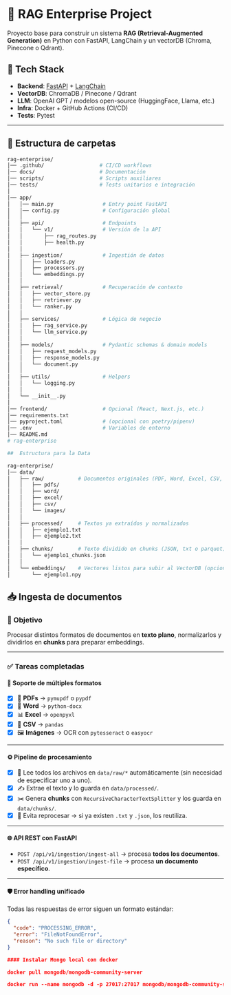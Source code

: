 # 🧠 RAG Enterprise Project

Proyecto base para construir un sistema **RAG (Retrieval-Augmented Generation)** en Python con FastAPI, LangChain y un vectorDB (Chroma, Pinecone o Qdrant).

## 🚀 Tech Stack

- **Backend**: [FastAPI](https://fastapi.tiangolo.com/) + [LangChain](https://www.langchain.com/)  
- **VectorDB**: ChromaDB / Pinecone / Qdrant  
- **LLM**: OpenAI GPT / modelos open-source (HuggingFace, Llama, etc.)  
- **Infra**: Docker + GitHub Actions (CI/CD)  
- **Tests**: Pytest  

---

## 📂 Estructura de carpetas

```bash
rag-enterprise/
│── .github/                  # CI/CD workflows
│── docs/                     # Documentación
│── scripts/                  # Scripts auxiliares
│── tests/                    # Tests unitarios e integración
│
│── app/
│   │── main.py                # Entry point FastAPI
│   │── config.py              # Configuración global
│   │
│   ├── api/                   # Endpoints
│   │   └── v1/                # Versión de la API
│   │       ├── rag_routes.py
│   │       ├── health.py
│   │
│   ├── ingestion/             # Ingestión de datos
│   │   ├── loaders.py
│   │   ├── processors.py
│   │   └── embeddings.py
│   │
│   ├── retrieval/             # Recuperación de contexto
│   │   ├── vector_store.py
│   │   ├── retriever.py
│   │   └── ranker.py
│   │
│   ├── services/              # Lógica de negocio
│   │   ├── rag_service.py
│   │   └── llm_service.py
│   │
│   ├── models/                # Pydantic schemas & domain models
│   │   ├── request_models.py
│   │   ├── response_models.py
│   │   └── document.py
│   │
│   ├── utils/                 # Helpers
│   │   └── logging.py
│   │
│   └── __init__.py
│
│── frontend/                  # Opcional (React, Next.js, etc.)
│── requirements.txt
│── pyproject.toml             # (opcional con poetry/pipenv)
│── .env                       # Variables de entorno
│── README.md
# rag-enterprise

##  Estructura para la Data

rag-enterprise/
│── data/
│   ├── raw/           # Documentos originales (PDF, Word, Excel, CSV, imágenes)
│   │   ├── pdfs/
│   │   ├── word/
│   │   ├── excel/
│   │   ├── csv/
│   │   └── images/
│   │
│   ├── processed/     # Textos ya extraídos y normalizados
│   │   ├── ejemplo1.txt
│   │   ├── ejemplo2.txt
│   │
│   ├── chunks/        # Texto dividido en chunks (JSON, txt o parquet)
│   │   └── ejemplo1_chunks.json
│   │
│   └── embeddings/    # Vectores listos para subir al VectorDB (opcional si no usas DB directa)
│       └── ejemplo1.npy

```
## 📥 Ingesta de documentos  

### 🎯 Objetivo  
Procesar distintos formatos de documentos en **texto plano**, normalizarlos y dividirlos en **chunks** para preparar embeddings.  

---

### ✅ Tareas completadas  

#### 📂 Soporte de múltiples formatos  
- [x] 📄 **PDFs** → `pymupdf` o `pypdf`  
- [x] 📝 **Word** → `python-docx`  
- [x] 📊 **Excel** → `openpyxl`  
- [x] 📑 **CSV** → `pandas`  
- [x] 🖼️ **Imágenes** → OCR con `pytesseract` o `easyocr`  

---

#### ⚙️ Pipeline de procesamiento  
- [x] 🔎 Lee todos los archivos en `data/raw/*` automáticamente (sin necesidad de especificar uno a uno).  
- [x] ✍️ Extrae el texto y lo guarda en `data/processed/`.  
- [x] ✂️ Genera **chunks** con `RecursiveCharacterTextSplitter` y los guarda en `data/chunks/`.  
- [x] 🚫 Evita reprocesar → si ya existen `.txt` y `.json`, los reutiliza.  

---

#### 🌐 API REST con FastAPI  
- `POST /api/v1/ingestion/ingest-all` → procesa **todos los documentos**.  
- `POST /api/v1/ingestion/ingest-file` → procesa **un documento específico**.  

---

#### 🛡️ Error handling unificado  
Todas las respuestas de error siguen un formato estándar:  

```json
{
  "code": "PROCESSING_ERROR",
  "error": "FileNotFoundError",
  "reason": "No such file or directory"
}

#### Instalar Mongo local con docker 

docker pull mongodb/mongodb-community-server

docker run --name mongodb -d -p 27017:27017 mongodb/mongodb-community-server

